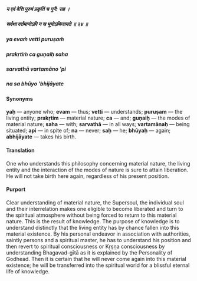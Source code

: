 ##### य एवं वेत्ति पुरुषं प्रकृतिं च गुणै: सह ।
##### सर्वथा वर्तमानोऽपि न स भूयोऽभिजायते ॥ २४ ॥

##### ya evaṁ vetti puruṣaṁ
##### prakṛtiṁ ca guṇaiḥ saha
##### sarvathā vartamāno ’pi
##### na sa bhūyo ’bhijāyate

#### Synonyms

**yaḥ** — anyone who; **evam** — thus; **vetti** — understands; **puruṣam** — the living entity; **prakṛtim** — material nature; **ca** — and; **guṇaiḥ** — the modes of material nature; **saha** — with; **sarvathā** — in all ways; **vartamānaḥ** — being situated; **api** — in spite of; **na** — never; **saḥ** — he; **bhūyaḥ** — again; **abhijāyate** — takes his birth.

#### Translation

One who understands this philosophy concerning material nature, the living entity and the interaction of the modes of nature is sure to attain liberation. He will not take birth here again, regardless of his present position.

#### Purport

Clear understanding of material nature, the Supersoul, the individual soul and their interrelation makes one eligible to become liberated and turn to the spiritual atmosphere without being forced to return to this material nature. This is the result of knowledge. The purpose of knowledge is to understand distinctly that the living entity has by chance fallen into this material existence. By his personal endeavor in association with authorities, saintly persons and a spiritual master, he has to understand his position and then revert to spiritual consciousness or Kṛṣṇa consciousness by understanding Bhagavad-gītā as it is explained by the Personality of Godhead. Then it is certain that he will never come again into this material existence; he will be transferred into the spiritual world for a blissful eternal life of knowledge.